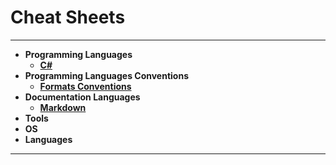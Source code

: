 # Cheat Sheets

---
- **Programming Languages**
	- **[C#](./src/Programming%20Languages/CSharp/CSharp.md)**
- **Programming Languages Conventions**
	- **[Formats Conventions](./src/Conventions/Formats.md)**
- **Documentation Languages**
	- **[Markdown](./src/Documentation%20Languages/Markdown/Markdown.md)**
- **Tools**
- **OS**
- **Languages**
---
 